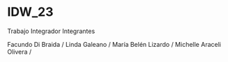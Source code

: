 # IDW\_23

Trabajo Integrador
Integrantes

Facundo Di Braida / 
Linda Galeano /
María Belén Lizardo /
Michelle Araceli Olivera /


